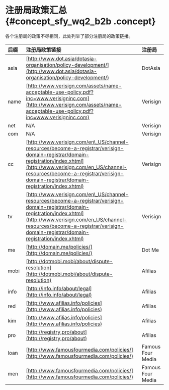 # 注册局政策汇总 {#concept_sfy_wq2_b2b .concept}

各个注册局的政策不尽相同，此处列举了部分注册局的政策链接。

|后缀|注册局政策链接|注册局|
|:-|:------|:--|
|asia|[http://www.dot.asia/dotasia-organisation/policy-development/](http://www.dot.asia/dotasia-organisation/policy-development/)|DotAsia|
|name|[http://www.verisign.com/assets/name-acceptable-use-policy.pdf?inc=www.verisigninc.com](http://www.verisign.com/assets/name-acceptable-use-policy.pdf?inc=www.verisigninc.com)|Verisign|
|net|N/A|Verisign|
|com|N/A|Verisign|
|cc|[http://www.verisign.com/en\_US/channel-resources/become-a-registrar/verisign-domain-registrar/domain-registration/index.xhtml](http://www.verisign.com/en_US/channel-resources/become-a-registrar/verisign-domain-registrar/domain-registration/index.xhtml)|Verisign|
|tv|[http://www.verisign.com/en\_US/channel-resources/become-a-registrar/verisign-domain-registrar/domain-registration/index.xhtml](http://www.verisign.com/en_US/channel-resources/become-a-registrar/verisign-domain-registrar/domain-registration/index.xhtml)|Verisign|
|me|[http://domain.me/policies/](http://domain.me/policies/)|Dot Me|
|mobi|[http://dotmobi.mobi/about/dispute-resolution](http://dotmobi.mobi/about/dispute-resolution)|Afilias|
|info|[http://info.info/about/legal](http://info.info/about/legal)|Afilias|
|red|[http://www.afilias.info/policies](http://www.afilias.info/policies)|Afilias|
|kim|[http://www.afilias.info/policies](http://www.afilias.info/policies)|Afilias|
|pro|[http://registry.pro/about](http://registry.pro/about)|Afilias|
|loan|[http://www.famousfourmedia.com/policies/](http://www.famousfourmedia.com/policies/)|Famous Four Media|
|men|[http://www.famousfourmedia.com/policies/](http://www.famousfourmedia.com/policies/)|Famous Four Media|

